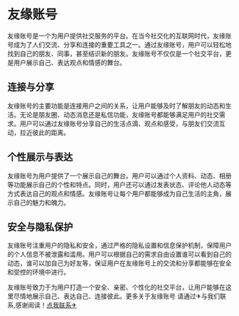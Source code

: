 # 友缘账号

友缘账号是一个为用户提供社交服务的平台。在当今社交化的互联网时代，友缘账号成为了人们交流、分享和连接的重要工具之一。通过友缘账号，用户可以轻松地找到自己的朋友、同事，甚至结识新的朋友。友缘账号不仅仅是一个社交平台，更是用户展示自己、表达观点和情感的舞台。

## 连接与分享

友缘账号的主要功能是连接用户之间的关系，让用户能够及时了解朋友的动态和生活。无论是朋友圈、动态消息还是私信功能，友缘账号都能够满足用户的社交需求。用户可以通过友缘账号分享自己的生活点滴、观点和感受，与朋友们交流互动，拉近彼此的距离。

## 个性展示与表达

友缘账号为用户提供了一个展示自己的舞台。用户可以通过个人资料、动态、相册等功能展示自己的个性和特点。同时，用户还可以通过发表状态、评论他人动态等方式表达自己的观点和情感。友缘账号让每个用户都能够成为自己生活的主角，展示自己的魅力和魄力。

## 安全与隐私保护

友缘账号注重用户的隐私和安全，通过严格的隐私设置和信息保护机制，保障用户的个人信息不被泄露和滥用。用户可以根据自己的需求自由设置谁可以看到自己的动态，谁可以加自己为好友等，保证用户在友缘账号上的交流和分享都能够在安全和受控的环境中进行。

友缘账号致力于为用户打造一个安全、亲密、个性化的社交平台，让用户能够在这里尽情地展示自己、表达自己、连接彼此。更多关于友缘账号 请通过✈与我们联系,感谢阅读！[点我联系✈](https://in.k02.cc)